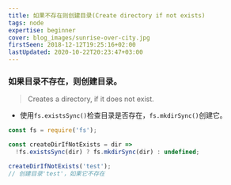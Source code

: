 ```yaml
---
title: 如果不存在则创建目录(Create directory if not exists)
tags: node
expertise: beginner
cover: blog_images/sunrise-over-city.jpg
firstSeen: 2018-12-12T19:25:16+02:00
lastUpdated: 2020-10-22T20:23:47+03:00
---
```


### 如果目录不存在，则创建目录。
> Creates a directory, if it does not exist.

- 使用`fs.existsSync()`检查目录是否存在，`fs.mkdirSync()`创建它。

```js
const fs = require('fs');

const createDirIfNotExists = dir =>
  !fs.existsSync(dir) ? fs.mkdirSync(dir) : undefined;
```

```js
createDirIfNotExists('test');
// 创建目录'test'，如果它不存在
```
